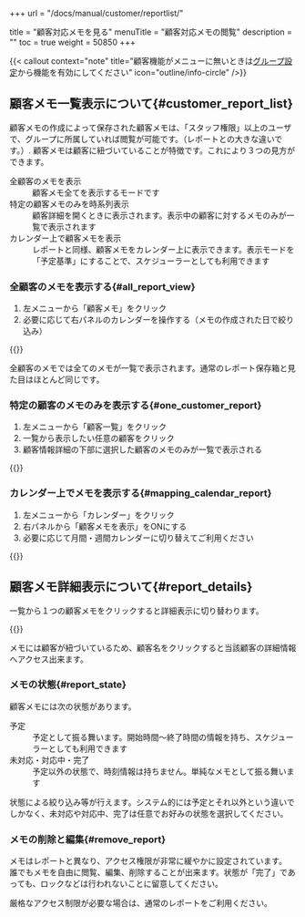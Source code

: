 +++
url = "/docs/manual/customer/reportlist/"

title = "顧客対応メモを見る"
menuTitle = "顧客対応メモの閲覧"
description = ""
toc = true
weight = 50850
+++

{{< callout context="note" title="顧客機能がメニューに無いときは[グループ設定](/docs/setup/setting-group/#optionalFunction)から機能を有効にしてください" icon="outline/info-circle" />}}

## 顧客メモ一覧表示について{#customer_report_list}

顧客メモの作成によって保存された顧客メモは、「スタッフ権限」以上のユーザで、グループに所属していれば閲覧が可能です。（レポートとの大きな違いです。）.
顧客メモは顧客に紐づいていることが特徴です。これにより３つの見方ができます。

<dl class="basic">
<dt>全顧客のメモを表示</dt>
<dd>顧客メモ全てを表示するモードです</dd>
<dt>特定の顧客メモのみを時系列表示</dt>
<dd>顧客詳細を開くときに表示されます。表示中の顧客に対するメモのみが一覧で表示されます</dd>
<dt>カレンダー上で顧客メモを表示</dt>
<dd>レポートと同様、顧客メモをカレンダー上に表示できます。表示モードを「予定基準」にすることで、スケジューラーとしても利用できます</dd>
</dl>

### 全顧客のメモを表示する{#all_report_view}

1. 左メニューから「顧客メモ」をクリック
2. 必要に応じて右パネルのカレンダーを操作する（メモの作成された日で絞り込み）

{{<iTablet filename="img/customerMemoBox" msg="全部のメモが見れるよ" alice="ok" >}}

全顧客のメモでは全てのメモが一覧で表示されます。通常のレポート保存箱と見た目はほとんど同じです。

### 特定の顧客のメモのみを表示する{#one_customer_report}

1. 左メニューから「顧客一覧」をクリック
2. 一覧から表示したい任意の顧客をクリック
3. 顧客情報詳細の下部に選択した顧客のメモのみが一覧で表示される

{{<iTablet filename="img/customerOneMemo" msg="特定顧客のメモだけ全部見れるよ" alice="ok" >}}

### カレンダー上でメモを表示する{#mapping_calendar_report}

1. 左メニューから「カレンダー」をクリック
2. 右パネルから「顧客メモを表示」をONにする
3. 必要に応じて月間・週間カレンダーに切り替えてご利用ください

{{<iTablet filename="img/customerMemoCalendar" msg="カレンダー上にメモを表示すればスケジューラーとしても使えるよ" alice="ok" >}}

## 顧客メモ詳細表示について{#report_details}

一覧から１つの顧客メモをクリックすると詳細表示に切り替わります。

{{<iTablet filename="img/customerMemoDetail" msg="メモ詳細画面だよ" alice="book" >}}

メモには顧客が紐づいているため、顧客名をクリックすると当該顧客の詳細情報へアクセス出来ます。

### メモの状態{#report_state}

顧客メモには次の状態があります。

<dl class="basic">
<dt>予定</dt>
<dd>予定として振る舞います。開始時間〜終了時間の情報を持ち、スケジューラーとしても利用できます</dd>
<dt>未対応・対応中・完了</dt>
<dd>予定以外の状態で、時刻情報は持ちません。単純なメモとして振る舞います</dd>
</dl>

状態による絞り込み等が行えます。システム的には予定とそれ以外という違いでしかなく、未対応や対応中、完了は任意でお好みの状態を選択してください。

### メモの削除と編集{#remove_report}

メモはレポートと異なり、アクセス権限が非常に緩やかに設定されています。  
誰でもメモを自由に閲覧、編集、削除することが出来ます。状態が「完了」であっても、ロックなどは行われないことに留意してください。

厳格なアクセス制限が必要な場合は、通常のレポートをご利用ください。

